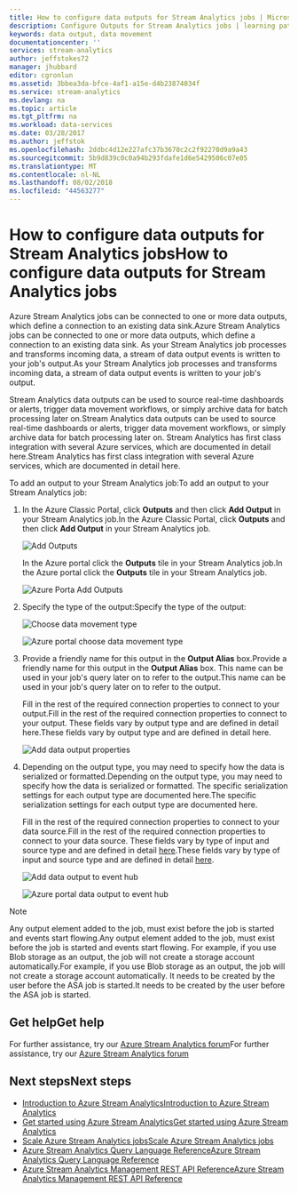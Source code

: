 ```yaml
---
title: How to configure data outputs for Stream Analytics jobs | Microsoft Docs
description: Configure Outputs for Stream Analytics jobs | learning path segment.
keywords: data output, data movement
documentationcenter: ''
services: stream-analytics
author: jeffstokes72
manager: jhubbard
editor: cgronlun
ms.assetid: 3bbea3da-bfce-4af1-a15e-d4b23874034f
ms.service: stream-analytics
ms.devlang: na
ms.topic: article
ms.tgt_pltfrm: na
ms.workload: data-services
ms.date: 03/28/2017
ms.author: jeffstok
ms.openlocfilehash: 2ddbc4d12e227afc37b3670c2c2f92270d9a9a43
ms.sourcegitcommit: 5b9d839c0c0a94b293fdafe1d6e5429506c07e05
ms.translationtype: MT
ms.contentlocale: nl-NL
ms.lasthandoff: 08/02/2018
ms.locfileid: "44563277"
---
```

# <a name="how-to-configure-data-outputs-for-stream-analytics-jobs"></a><span data-ttu-id="6f2fc-104">How to configure data outputs for Stream Analytics jobs</span><span class="sxs-lookup"><span data-stu-id="6f2fc-104">How to configure data outputs for Stream Analytics jobs</span></span>
<span data-ttu-id="6f2fc-105">Azure Stream Analytics jobs can be connected to one or more data outputs, which define a connection to an existing data sink.</span><span class="sxs-lookup"><span data-stu-id="6f2fc-105">Azure Stream Analytics jobs can be connected to one or more data outputs, which define a connection to an existing data sink.</span></span> <span data-ttu-id="6f2fc-106">As your Stream Analytics job processes and transforms incoming data, a stream of data output events is written to your job's output.</span><span class="sxs-lookup"><span data-stu-id="6f2fc-106">As your Stream Analytics job processes and transforms incoming data, a stream of data output events is written to your job's output.</span></span>

<span data-ttu-id="6f2fc-107">Stream Analytics data outputs can be used to source real-time dashboards or alerts, trigger data movement workflows, or simply archive data for batch processing later on.</span><span class="sxs-lookup"><span data-stu-id="6f2fc-107">Stream Analytics data outputs can be used to source real-time dashboards or alerts, trigger data movement workflows, or simply archive data for batch processing later on.</span></span> <span data-ttu-id="6f2fc-108">Stream Analytics has first class integration with several Azure services, which are documented in detail here.</span><span class="sxs-lookup"><span data-stu-id="6f2fc-108">Stream Analytics has first class integration with several Azure services, which are documented in detail here.</span></span>

<span data-ttu-id="6f2fc-109">To add an output to your Stream Analytics job:</span><span class="sxs-lookup"><span data-stu-id="6f2fc-109">To add an output to your Stream Analytics job:</span></span>

1. <span data-ttu-id="6f2fc-110">In the Azure Classic Portal, click **Outputs** and then click **Add Output** in your Stream Analytics job.</span><span class="sxs-lookup"><span data-stu-id="6f2fc-110">In the Azure Classic Portal, click **Outputs** and then click **Add Output** in your Stream Analytics job.</span></span>
   
    ![Add Outputs](https://docstestmedia1.blob.core.windows.net/azure-media/articles/stream-analytics/media/stream-analytics-add-outputs/1-stream-analytics-add-outputs.png)  
   
    <span data-ttu-id="6f2fc-112">In the Azure portal click the **Outputs** tile in your Stream Analytics job.</span><span class="sxs-lookup"><span data-stu-id="6f2fc-112">In the Azure portal click the **Outputs** tile in your Stream Analytics job.</span></span>
   
    ![Azure Porta Add Outputs](https://docstestmedia1.blob.core.windows.net/azure-media/articles/stream-analytics/media/stream-analytics-add-outputs/5-stream-analytics-add-outputs.png)
2. <span data-ttu-id="6f2fc-114">Specify the type of the output:</span><span class="sxs-lookup"><span data-stu-id="6f2fc-114">Specify the type of the output:</span></span>
   
    ![Choose data movement type](https://docstestmedia1.blob.core.windows.net/azure-media/articles/stream-analytics/media/stream-analytics-add-outputs/2-stream-analytics-add-outputs.png)  
   
    ![Azure portal choose data movement type](https://docstestmedia1.blob.core.windows.net/azure-media/articles/stream-analytics/media/stream-analytics-add-outputs/6-stream-analytics-add-outputs.png)
3. <span data-ttu-id="6f2fc-117">Provide a friendly name for this output in the **Output Alias** box.</span><span class="sxs-lookup"><span data-stu-id="6f2fc-117">Provide a friendly name for this output in the **Output Alias** box.</span></span> <span data-ttu-id="6f2fc-118">This name can be used in your job's query later on to refer to the output.</span><span class="sxs-lookup"><span data-stu-id="6f2fc-118">This name can be used in your job's query later on to refer to the output.</span></span>  
   
    <span data-ttu-id="6f2fc-119">Fill in the rest of the required connection properties to connect to your output.</span><span class="sxs-lookup"><span data-stu-id="6f2fc-119">Fill in the rest of the required connection properties to connect to your output.</span></span>  <span data-ttu-id="6f2fc-120">These fields vary by output type and are defined in detail here.</span><span class="sxs-lookup"><span data-stu-id="6f2fc-120">These fields vary by output type and are defined in detail here.</span></span>  
   
    ![Add data output properties](https://docstestmedia1.blob.core.windows.net/azure-media/articles/stream-analytics/media/stream-analytics-add-outputs/3-stream-analytics-add-outputs.png)  
4. <span data-ttu-id="6f2fc-122">Depending on the output type, you may need to specify how the data is serialized or formatted.</span><span class="sxs-lookup"><span data-stu-id="6f2fc-122">Depending on the output type, you may need to specify how the data is serialized or formatted.</span></span> <span data-ttu-id="6f2fc-123">The specific serialization settings for each output type are documented here.</span><span class="sxs-lookup"><span data-stu-id="6f2fc-123">The specific serialization settings for each output type are documented here.</span></span>
   
    <span data-ttu-id="6f2fc-124">Fill in the rest of the required connection properties to connect to your data source.</span><span class="sxs-lookup"><span data-stu-id="6f2fc-124">Fill in the rest of the required connection properties to connect to your data source.</span></span> <span data-ttu-id="6f2fc-125">These fields vary by type of input and source type and are defined in detail [here](stream-analytics-create-a-job.md).</span><span class="sxs-lookup"><span data-stu-id="6f2fc-125">These fields vary by type of input and source type and are defined in detail [here](stream-analytics-create-a-job.md).</span></span>  
   
    ![Add data output to event hub](https://docstestmedia1.blob.core.windows.net/azure-media/articles/stream-analytics/media/stream-analytics-add-outputs/4-stream-analytics-add-outputs.png)  
   
    ![Azure portal data output to event hub](https://docstestmedia1.blob.core.windows.net/azure-media/articles/stream-analytics/media/stream-analytics-add-outputs/7-stream-analytics-add-outputs.png)  

> [!Note]
> <span data-ttu-id="6f2fc-128">Any output element added to the job, must exist before the job is started and events start flowing.</span><span class="sxs-lookup"><span data-stu-id="6f2fc-128">Any output element added to the job, must exist before the job is started and events start flowing.</span></span> <span data-ttu-id="6f2fc-129">For example, if you use Blob storage as an output, the job will not create a storage account automatically.</span><span class="sxs-lookup"><span data-stu-id="6f2fc-129">For example, if you use Blob storage as an output, the job will not create a storage account automatically.</span></span> <span data-ttu-id="6f2fc-130">It needs to be created by the user before the ASA job is started.</span><span class="sxs-lookup"><span data-stu-id="6f2fc-130">It needs to be created by the user before the ASA job is started.</span></span>
> 
> 

## <a name="get-help"></a><span data-ttu-id="6f2fc-131">Get help</span><span class="sxs-lookup"><span data-stu-id="6f2fc-131">Get help</span></span>
<span data-ttu-id="6f2fc-132">For further assistance, try our [Azure Stream Analytics forum](https://social.msdn.microsoft.com/Forums/en-US/home?forum=AzureStreamAnalytics)</span><span class="sxs-lookup"><span data-stu-id="6f2fc-132">For further assistance, try our [Azure Stream Analytics forum](https://social.msdn.microsoft.com/Forums/en-US/home?forum=AzureStreamAnalytics)</span></span>

## <a name="next-steps"></a><span data-ttu-id="6f2fc-133">Next steps</span><span class="sxs-lookup"><span data-stu-id="6f2fc-133">Next steps</span></span>
* [<span data-ttu-id="6f2fc-134">Introduction to Azure Stream Analytics</span><span class="sxs-lookup"><span data-stu-id="6f2fc-134">Introduction to Azure Stream Analytics</span></span>](stream-analytics-introduction.md)
* [<span data-ttu-id="6f2fc-135">Get started using Azure Stream Analytics</span><span class="sxs-lookup"><span data-stu-id="6f2fc-135">Get started using Azure Stream Analytics</span></span>](stream-analytics-get-started.md)
* [<span data-ttu-id="6f2fc-136">Scale Azure Stream Analytics jobs</span><span class="sxs-lookup"><span data-stu-id="6f2fc-136">Scale Azure Stream Analytics jobs</span></span>](stream-analytics-scale-jobs.md)
* [<span data-ttu-id="6f2fc-137">Azure Stream Analytics Query Language Reference</span><span class="sxs-lookup"><span data-stu-id="6f2fc-137">Azure Stream Analytics Query Language Reference</span></span>](https://msdn.microsoft.com/library/azure/dn834998.aspx)
* [<span data-ttu-id="6f2fc-138">Azure Stream Analytics Management REST API Reference</span><span class="sxs-lookup"><span data-stu-id="6f2fc-138">Azure Stream Analytics Management REST API Reference</span></span>](https://msdn.microsoft.com/library/azure/dn835031.aspx)









